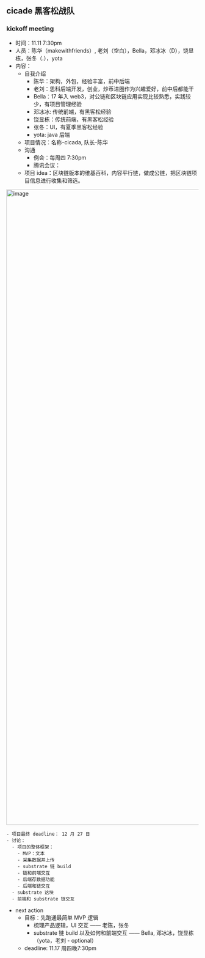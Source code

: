 ## cicade 黑客松战队

### kickoff meeting

- 时间：11.11 7:30pm
- 人员：陈华（makewithfriends）, 老刘（空白），Bella，邓冰冰（D），饶显栋，张冬（.），yota
- 内容：
  - 自我介绍
    - 陈华：架构，外包，经验丰富，前中后端
    - 老刘：思科后端开发，创业，炒币进圈作为兴趣爱好，前中后都能干
    - Bella：17 年入 web3，对公链和区块链应用实现比较熟悉，实践较少，有项目管理经验
    - 邓冰冰: 传统前端，有黑客松经验
    - 饶显栋：传统前端，有黑客松经验
    - 张冬：UI，有夏季黑客松经验
    - yota: java 后端
  - 项目情况：名称-cicada, 队长-陈华
  - 沟通
    - 例会：每周四 7:30pm
    - 腾讯会议：
  - 项目 idea：区块链版本的维基百科，内容平行链，做成公链，把区块链项目信息进行收集和筛选。
<img width="1663" alt="image" src="https://user-images.githubusercontent.com/40650475/201346306-bdb77c71-a8a9-4a8f-9364-29b3bd6e25b8.png">

    - 项目最终 deadline： 12 月 27 日
    - 讨论：
      - 项目的整体框架：
        - MVP：文本
        - 采集数据并上传
        - substrate 链 build
        - 链和前端交互
        - 后端存数据功能
        - 后端和链交互
      - substrate 这块
      - 前端和 substrate 链交互
  - next action
    - 目标：先跑通最简单 MVP 逻辑
      - 梳理产品逻辑，UI 交互 —— 老陈，张冬
      - substrate 链 build 以及如何和前端交互 —— Bella, 邓冰冰，饶显栋 （yota，老刘 - optional）
    - deadline: 11.17 周四晚7:30pm
